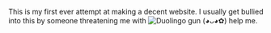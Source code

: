 This is my first ever attempt at making a decent website.
I usually get bullied into this by someone threatening me with
![Duolingo gun](https://cdn.discordapp.com/role-icons/592138022183763969/34b4233242d2192b0aa7f60760d0a057.webp?size=80&quality=lossless)
(◕ᴗ◕✿) help me.